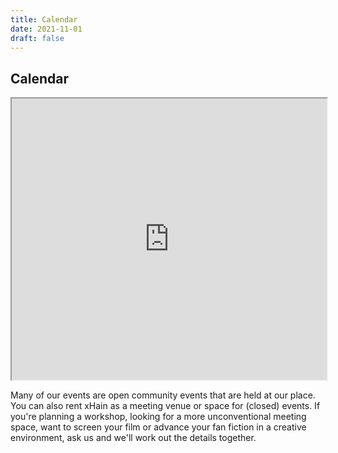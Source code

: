 ```yaml
---
title: Calendar
date: 2021-11-01
draft: false
---
```


## Calendar

<iframe width="100%" height="450" src="https://files.x-hain.de/index.php/apps/calendar/embed/Yi63cicwgDnjaBHR/listMonth/now"></iframe>

Many of our events are open community events that are held at our place. You can also rent xHain as a meeting venue or space for (closed) events. If you're planning a workshop, looking for a more unconventional meeting space, want to screen your film or advance your fan fiction in a creative environment, ask us and we'll work out the details together.
